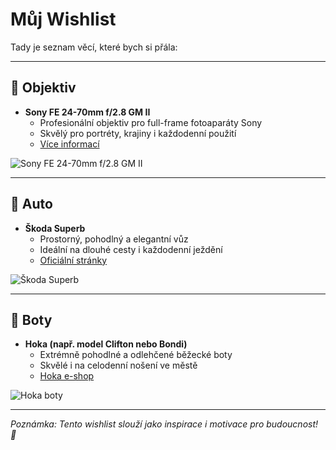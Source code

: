 # Můj Wishlist

Tady je seznam věcí, které bych si přála:

---

## 🎥 Objektiv
- **Sony FE 24-70mm f/2.8 GM II**
  - Profesionální objektiv pro full-frame fotoaparáty Sony
  - Skvělý pro portréty, krajiny i každodenní použití
  - [Více informací](https://www.sony.cz/electronics/fotoaparaty-vymenny-objektiv/sel2470gm2)

![Sony FE 24-70mm f/2.8 GM II](https://raw.githubusercontent.com/4ME280-Webdesign-a-uzivatelska-rozhrani/stepanka-wishlist/main/sony.jpg)

---

## 🚗 Auto
- **Škoda Superb**
  - Prostorný, pohodlný a elegantní vůz
  - Ideální na dlouhé cesty i každodenní ježdění
  - [Oficiální stránky](https://www.skoda-auto.cz/modely/superb/superb)

![Škoda Superb](https://raw.githubusercontent.com/4ME280-Webdesign-a-uzivatelska-rozhrani/stepanka-wishlist/main/superb.jpg)

---

## 👟 Boty
- **Hoka (např. model Clifton nebo Bondi)**
  - Extrémně pohodlné a odlehčené běžecké boty
  - Skvělé i na celodenní nošení ve městě
  - [Hoka e-shop](https://www.hoka.com/)

![Hoka boty](https://raw.githubusercontent.com/4ME280-Webdesign-a-uzivatelska-rozhrani/stepanka-wishlist/main/hoka.jpg)

---

*Poznámka: Tento wishlist slouží jako inspirace i motivace pro budoucnost! 💫*

